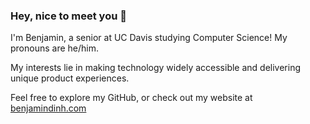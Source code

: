 ### Hey, nice to meet you 👋

I'm Benjamin, a senior at UC Davis studying Computer Science! My pronouns are he/him.

My interests lie in making technology widely accessible and delivering unique product experiences.

Feel free to explore my GitHub, or check out my website at [benjamindinh.com](https://benjamindinh.com/) 
